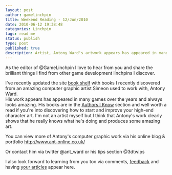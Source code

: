 ```yaml
---
layout: post
author: gamelinchpin
title: Weekend Reading - 12/Jun/2010
date: 2010-06-12 19:38:48
categories: Linchpin
tags: read me
status: publish
type: post
published: true
description: Artist, Antony Ward's artwork appears has appeared in many games over the years and always looks amazing. He's written some books too and they're a good read for the artists out there.
---
```

As the editor of @GameLinchpin I love to hear from you and share the
brilliant things I find from other game development linchpins I
discover.

I've recently updated the site [book shelf](/book-shelf) with books I
recently discovered from an amazing computer graphic artist Simeon used
to work with, Antony Ward.
\
 His work appears has appeared in many games over the years and always
looks amazing. His books are in the [Authors I
Know](http://astore.amazon.co.uk/gamedevelcons-21?_encoding=UTF8&node=6) section and well worth a read if you're into discovering how to start and improve your high-end character art. I'm not an artist myself but I think that Antony's work clearly shows that he really knows what he's doing and produces some amazing art.

You can view more of Antony's computer graphic work via his online blog
& portfolio <http://www.ant-online.co.uk/>

Or contact him via twitter @ant_ward or his tips section @3dtwips

I also look forward to learning from you too via comments,
[feedback](/contact) and having [your articles](/write-for-us) appear
here.
